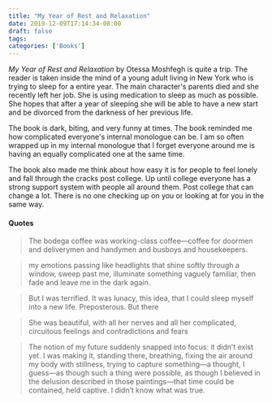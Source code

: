 ```yaml
---
title: "My Year of Rest and Relaxation"
date: 2019-12-09T17:14:34-08:00
draft: false
tags:
categories: ['Books']
---
```


*My Year of Rest and Relaxation* by Otessa Moshfegh is quite a trip. The reader is taken inside the mind of a young adult living in New York who is trying to sleep for a entire year. The main character's parents died and she recently left her job. She is using medication to sleep as much as possible. She hopes that after a year of sleeping she will be able to have a new start and be divorced from the darkness of her previous life.

The book is dark, biting, and very funny at times. The book reminded me how complicated everyone's internal monologue can be. I am so often wrapped up in my internal monologue that I forget everyone around me is having an equally complicated one at the same time.

The book also made me think about how easy it is for people to feel lonely and fall through the cracks post college. Up until college everyone has a strong support system with people all around them. Post college that can change a lot. There is no one checking up on you or looking at for you in the same way.


#### Quotes

> The bodega coffee was working-class coffee—coffee for doormen and deliverymen and handymen and busboys and housekeepers.

<!-- -->

> my emotions passing like headlights that shine softly through a window, sweep past me, illuminate something vaguely familiar, then fade and leave me in the dark again.

<!-- -->

> But I was terrified. It was lunacy, this idea, that I could sleep myself into a new life. Preposterous. But there

<!-- -->

> She was beautiful, with all her nerves and all her complicated, circuitous feelings and contradictions and fears

<!-- -->

> The notion of my future suddenly snapped into focus: it didn’t exist yet. I was making it, standing there, breathing, fixing the air around my body with stillness, trying to capture something—a thought, I guess—as though such a thing were possible, as though I believed in the delusion described in those paintings—that time could be contained, held captive. I didn’t know what was true.